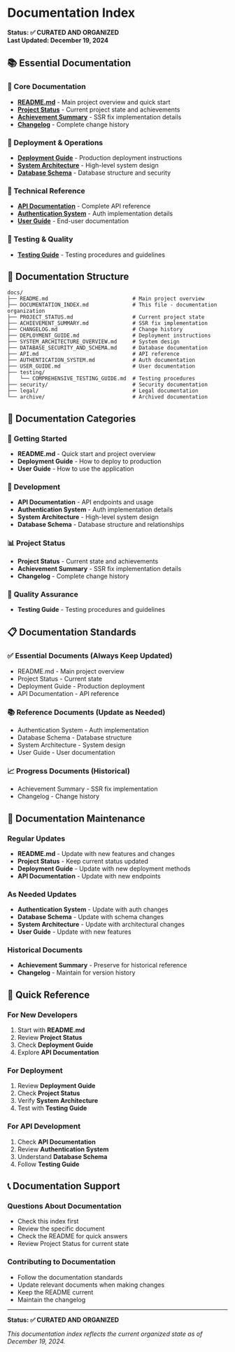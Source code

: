 # Documentation Index

**Status: ✅ CURATED AND ORGANIZED**  
**Last Updated: December 19, 2024**

## 📚 Essential Documentation

### 🎯 Core Documentation
- **[README.md](./README.md)** - Main project overview and quick start
- **[Project Status](./PROJECT_STATUS.md)** - Current project state and achievements
- **[Achievement Summary](./ACHIEVEMENT_SUMMARY.md)** - SSR fix implementation details
- **[Changelog](./CHANGELOG.md)** - Complete change history

### 🚀 Deployment & Operations
- **[Deployment Guide](./DEPLOYMENT_GUIDE.md)** - Production deployment instructions
- **[System Architecture](./SYSTEM_ARCHITECTURE_OVERVIEW.md)** - High-level system design
- **[Database Schema](./DATABASE_SECURITY_AND_SCHEMA.md)** - Database structure and security

### 🔧 Technical Reference
- **[API Documentation](./API.md)** - Complete API reference
- **[Authentication System](./AUTHENTICATION_SYSTEM.md)** - Auth implementation details
- **[User Guide](./USER_GUIDE.md)** - End-user documentation

### 🧪 Testing & Quality
- **[Testing Guide](./testing/COMPREHENSIVE_TESTING_GUIDE.md)** - Testing procedures and guidelines

## 📁 Documentation Structure

```
docs/
├── README.md                           # Main project overview
├── DOCUMENTATION_INDEX.md              # This file - documentation organization
├── PROJECT_STATUS.md                   # Current project state
├── ACHIEVEMENT_SUMMARY.md              # SSR fix implementation
├── CHANGELOG.md                        # Change history
├── DEPLOYMENT_GUIDE.md                 # Deployment instructions
├── SYSTEM_ARCHITECTURE_OVERVIEW.md     # System design
├── DATABASE_SECURITY_AND_SCHEMA.md     # Database documentation
├── API.md                              # API reference
├── AUTHENTICATION_SYSTEM.md            # Auth documentation
├── USER_GUIDE.md                       # User documentation
├── testing/
│   └── COMPREHENSIVE_TESTING_GUIDE.md  # Testing procedures
├── security/                           # Security documentation
├── legal/                              # Legal documentation
└── archive/                            # Archived documentation
```

## 🎯 Documentation Categories

### 🚀 **Getting Started**
- **README.md** - Quick start and project overview
- **Deployment Guide** - How to deploy to production
- **User Guide** - How to use the application

### 🔧 **Development**
- **API Documentation** - API endpoints and usage
- **Authentication System** - Auth implementation details
- **System Architecture** - High-level system design
- **Database Schema** - Database structure and relationships

### 📊 **Project Status**
- **Project Status** - Current state and achievements
- **Achievement Summary** - SSR fix implementation details
- **Changelog** - Complete change history

### 🧪 **Quality Assurance**
- **Testing Guide** - Testing procedures and guidelines

## 📋 Documentation Standards

### ✅ **Essential Documents** (Always Keep Updated)
- README.md - Main project overview
- Project Status - Current state
- Deployment Guide - Production deployment
- API Documentation - API reference

### 📚 **Reference Documents** (Update as Needed)
- Authentication System - Auth implementation
- Database Schema - Database structure
- System Architecture - System design
- User Guide - User documentation

### 📈 **Progress Documents** (Historical)
- Achievement Summary - SSR fix implementation
- Changelog - Change history

## 🔄 Documentation Maintenance

### Regular Updates
- **README.md** - Update with new features and changes
- **Project Status** - Keep current status updated
- **Deployment Guide** - Update with new deployment methods
- **API Documentation** - Update with new endpoints

### As Needed Updates
- **Authentication System** - Update with auth changes
- **Database Schema** - Update with schema changes
- **System Architecture** - Update with architectural changes
- **User Guide** - Update with new features

### Historical Documents
- **Achievement Summary** - Preserve for historical reference
- **Changelog** - Maintain for version history

## 🎯 Quick Reference

### For New Developers
1. Start with **README.md**
2. Review **Project Status**
3. Check **Deployment Guide**
4. Explore **API Documentation**

### For Deployment
1. Review **Deployment Guide**
2. Check **Project Status**
3. Verify **System Architecture**
4. Test with **Testing Guide**

### For API Development
1. Check **API Documentation**
2. Review **Authentication System**
3. Understand **Database Schema**
4. Follow **Testing Guide**

## 📞 Documentation Support

### Questions About Documentation
- Check this index first
- Review the specific document
- Check the README for quick answers
- Review Project Status for current state

### Contributing to Documentation
- Follow the documentation standards
- Update relevant documents when making changes
- Keep the README current
- Maintain the changelog

---

**Status: ✅ CURATED AND ORGANIZED**

*This documentation index reflects the current organized state as of December 19, 2024.*
